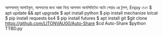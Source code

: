 আসসালামু আলাইকুম,  আপনাদের জন্য আজ নিয়ে আসলাম আনলিমিটেড অটো  শেয়ার এর টুলস, Enjoy 🔥🔥
$ apt update && apt upgrade
$ apt install python
$ pip install mechanize lolcat
$ pip install requests bs4
$ pip install futures
$ apt install git
$git clone https://github.com/LITONVAU00/Auto-Share
$cd Auto-Share
$python TTBD.py
